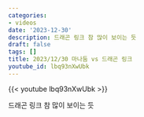 ```yaml
---
categories:
- videos
date: '2023-12-30'
description: 드래곤 링크 참 많이 보이는 듯
draft: false
tags: []
title: 2023/12/30 마나둠 vs 드래곤 링크
youtube_id: lbq93nXwUbk
---
```



{{< youtube lbq93nXwUbk >}}

드래곤 링크 참 많이 보이는 듯